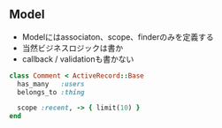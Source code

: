 ## Model

* Modelにはassociaton、scope、finderのみを定義する
* 当然ビジネスロジックは書か
* callback / validationも書かない

```ruby
class Comment < ActiveRecord::Base
  has_many   :users
  belongs_to :thing

  scope :recent, -> { limit(10) }
end
```
